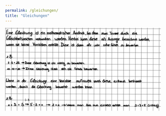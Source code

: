 ```yaml
---
permalink: /gleichungen/
title: "Gleichungen"
---
```


![](../assets/images/2022-06-21-19-23-45.png)
